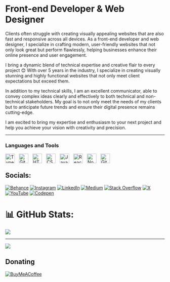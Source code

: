 # Front-end Developer & Web Designer

Clients often struggle with creating visually appealing websites that are also fast and responsive across all devices. As a front-end developer and web designer, I specialize in crafting modern, user-friendly websites that not only look great but perform flawlessly, helping businesses enhance their online presence and user engagement.

I bring a dynamic blend of technical expertise and creative flair to every project 😊 With over 5 years in the industry, I specialize in creating visually stunning and highly functional websites that not only meet client expectations but exceed them.

In addition to my technical skills, I am an excellent communicator, able to convey complex ideas clearly and effectively to both technical and non-technical stakeholders. My goal is to not only meet the needs of my clients but to anticipate future trends and ensure their digital presence remains cutting-edge.

I am excited to bring my expertise and enthusiasm to your next project and help you achieve your vision with creativity and precision.

---

### Languages and Tools

<img align="left" alt="TypeScript" width="30px" style="padding-right:10px;" src="https://cdn.jsdelivr.net/gh/devicons/devicon/icons/typescript/typescript-plain.svg" />
<img align="left" alt="Git" width="30px" style="padding-right:10px;" src="https://cdn.jsdelivr.net/gh/devicons/devicon/icons/git/git-original.svg" />
<img align="left" alt="HTML" width="30px" style="padding-right:10px;" src="https://cdn.jsdelivr.net/gh/devicons/devicon/icons/html5/html5-plain.svg" />
<img align="left" alt="CSS" width="30px" style="padding-right:10px;" src="https://cdn.jsdelivr.net/gh/devicons/devicon/icons/css3/css3-plain.svg" />
<img align="left" alt="JavaScript" width="30px" style="padding-right:10px;" src="https://cdn.jsdelivr.net/gh/devicons/devicon/icons/javascript/javascript-plain.svg" />
<img align="left" alt="React" width="30px" style="padding-right:10px;" src="https://cdn.jsdelivr.net/gh/devicons/devicon/icons/react/react-original.svg" />
<img align="left" alt="NodeJS" width="30px" style="padding-right:10px;" src="https://cdn.jsdelivr.net/gh/devicons/devicon/icons/nodejs/nodejs-original.svg" />
<img align="left" alt="GitHub" width="30px" style="padding-right:10px;" src="https://cdn.jsdelivr.net/gh/devicons/devicon/icons/github/github-original.svg" />
<br />

#

## Socials:
[![Behance](https://img.shields.io/badge/Behance-1769ff?logo=behance&logoColor=white)](https://behance.net/https://www.behance.net/yassineirab) [![Instagram](https://img.shields.io/badge/Instagram-%23E4405F.svg?logo=Instagram&logoColor=white)](https://instagram.com/https://www.instagram.com/ya__ine/) [![LinkedIn](https://img.shields.io/badge/LinkedIn-%230077B5.svg?logo=linkedin&logoColor=white)](https://linkedin.com/in/https://www.linkedin.com/in/yassine-irab/) [![Medium](https://img.shields.io/badge/Medium-12100E?logo=medium&logoColor=white)](https://medium.com/@https://medium.com/@yassineirab) [![Stack Overflow](https://img.shields.io/badge/-Stackoverflow-FE7A16?logo=stack-overflow&logoColor=white)](https://stackoverflow.com/users/https://stackoverflow.com/users/9621202/yassine-irab) [![X](https://img.shields.io/badge/X-black.svg?logo=X&logoColor=white)](https://x.com/https://twitter.com/ya__ine) [![YouTube](https://img.shields.io/badge/YouTube-%23FF0000.svg?logo=YouTube&logoColor=white)](https://youtube.com/@https://www.youtube.com/@yassineirab2401) [![Codepen](https://img.shields.io/badge/Codepen-000000?style=for-the-badge&logo=codepen&logoColor=white)](https://codepen.io/https://codepen.io/yassine_irab) 


# 📊 GitHub Stats:
![](https://github-readme-stats.vercel.app/api/top-langs/?username=Yassine-irab&theme=dark&hide_border=false&include_all_commits=false&count_private=false&layout=compact)

---
[![](https://visitcount.itsvg.in/api?id=Yassine-irab&icon=0&color=0)](https://visitcount.itsvg.in)

## Donating
[![BuyMeACoffee](https://img.shields.io/badge/Buy%20Me%20a%20Coffee-ffdd00?style=for-the-badge&logo=buy-me-a-coffee&logoColor=black)](https://buymeacoffee.com/buymeacoffee.com/yassineirac) 
